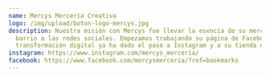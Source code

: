 ```yaml
---
name: Mercys Mercería Creativa
logo: /img/upload/boton-logo-mercys.jpg
description: Nuestra misión con Mercys fue llevar la esencia de su mercería de
  barrio a las redes sociales. Empezamos trabajando su página de Facebook y su
  transformación digital ya ha dado el paso a Instagram y a su tienda online.
instagram: https://www.instagram.com/mercys_merceria/
facebook: https://www.facebook.com/mercysmerceria/?ref=bookmarks
---
```

